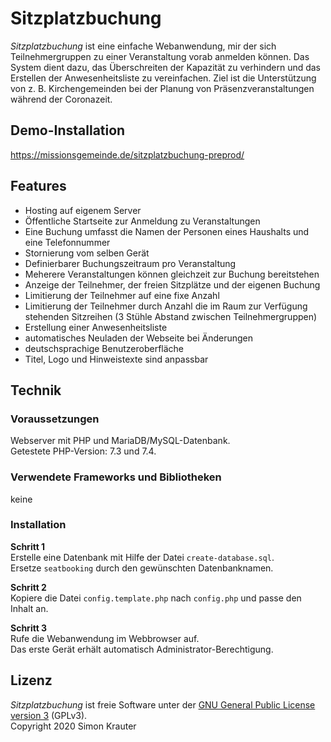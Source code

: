 Sitzplatzbuchung
================

*Sitzplatzbuchung* ist eine einfache Webanwendung, mir der sich Teilnehmergruppen zu einer Veranstaltung vorab anmelden können. Das System dient dazu, das Überschreiten der Kapazität zu verhindern und das Erstellen der Anwesenheitsliste zu vereinfachen. Ziel ist die Unterstützung von z. B. Kirchengemeinden bei der Planung von Präsenzveranstaltungen während der Coronazeit.

Demo-Installation
-----------------

https://missionsgemeinde.de/sitzplatzbuchung-preprod/

Features
--------

- Hosting auf eigenem Server
- Öffentliche Startseite zur Anmeldung zu Veranstaltungen
- Eine Buchung umfasst die Namen der Personen eines Haushalts und eine Telefonnummer
- Stornierung vom selben Gerät
- Definierbarer Buchungszeitraum pro Veranstaltung
- Meherere Veranstaltungen können gleichzeit zur Buchung bereitstehen
- Anzeige der Teilnehmer, der freien Sitzplätze und der eigenen Buchung
- Limitierung der Teilnehmer auf eine fixe Anzahl
- Limitierung der Teilnehmer durch Anzahl die im Raum zur Verfügung stehenden Sitzreihen (3 Stühle Abstand zwischen Teilnehmergruppen)
- Erstellung einer Anwesenheitsliste
- automatisches Neuladen der Webseite bei Änderungen
- deutschsprachige Benutzeroberfläche
- Titel, Logo und Hinweistexte sind anpassbar 


Technik
-------

### Voraussetzungen

Webserver mit PHP und MariaDB/MySQL-Datenbank.<br>
Getestete PHP-Version: 7.3 und 7.4.


### Verwendete Frameworks und Bibliotheken

keine


### Installation

**Schritt 1**<br>
Erstelle eine Datenbank mit Hilfe der Datei ``create-database.sql``.<br>
Ersetze ``seatbooking`` durch den gewünschten Datenbanknamen.

**Schritt 2**<br>
Kopiere die Datei ``config.template.php`` nach ``config.php`` und passe den Inhalt an.

**Schritt 3**<br>
Rufe die Webanwendung im Webbrowser auf.<br>
Das erste Gerät erhält automatisch Administrator-Berechtigung.


Lizenz
------

*Sitzplatzbuchung* ist freie Software unter der [GNU General Public License version 3](https://opensource.org/licenses/GPL-3.0) (GPLv3).<br>
Copyright 2020 Simon Krauter
